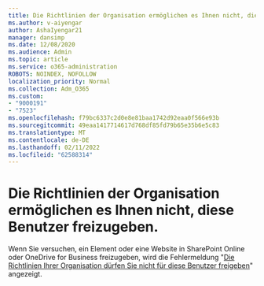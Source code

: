 ```yaml
---
title: Die Richtlinien der Organisation ermöglichen es Ihnen nicht, diese Benutzer freizugeben.
ms.author: v-aiyengar
author: AshaIyengar21
manager: dansimp
ms.date: 12/08/2020
ms.audience: Admin
ms.topic: article
ms.service: o365-administration
ROBOTS: NOINDEX, NOFOLLOW
localization_priority: Normal
ms.collection: Adm_O365
ms.custom:
- "9000191"
- "7523"
ms.openlocfilehash: f79bc6337c2d0e8e81baa1742d92eaa0f566e93b
ms.sourcegitcommit: 49eaa1417714617d768df85fd79b65e35b6e5c83
ms.translationtype: MT
ms.contentlocale: de-DE
ms.lasthandoff: 02/11/2022
ms.locfileid: "62588314"
---
```

# <a name="organizations-policies-do-not-allow-you-to-share-with-these-users"></a>Die Richtlinien der Organisation ermöglichen es Ihnen nicht, diese Benutzer freizugeben.

Wenn Sie versuchen, ein Element oder eine Website in SharePoint Online oder OneDrive for Business freizugeben, wird die Fehlermeldung "[Die Richtlinien Ihrer Organisation dürfen Sie nicht für diese Benutzer freigeben](https://docs.microsoft.com/sharepoint/troubleshoot/sharing-and-permissions/organization-policies-do-not-allow-you-to-share-with-users-error)" angezeigt.